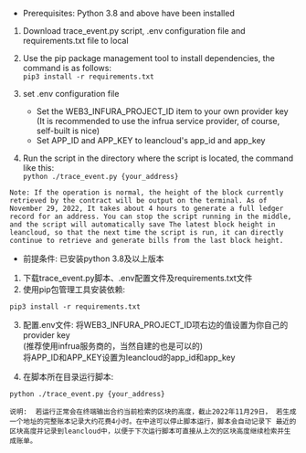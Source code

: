 * Prerequisites: Python 3.8 and above have been installed

1. Download trace_event.py script, .env configuration file and requirements.txt file to local
2. Use the pip package management tool to install dependencies, the command is as follows:  
```pip3 install -r requirements.txt```
3. set .env configuration file  

   * Set the WEB3_INFURA_PROJECT_ID item to your own provider key
      (It is recommended to use the infrua service provider, of course, self-built is nice)
   * Set APP_ID and APP_KEY to leancloud's app_id and app_key
4. Run the script in the directory where the script is located, the command like this:  
`python ./trace_event.py {your_address}`  

`Note: If the operation is normal, the height of the block currently retrieved by the contract will be output on the terminal. As of November 29, 2022,
It takes about 4 hours to generate a full ledger record for an address. You can stop the script running in the middle, and the script will automatically save
The latest block height in leancloud, so that the next time the script is run, it can directly continue to retrieve and generate bills from the last block height.`

* 前提条件: 已安装python 3.8及以上版本

1. 下载trace_event.py脚本、.env配置文件及requirements.txt文件
2. 使用pip包管理工具安装依赖:

```pip3 install -r requirements.txt```

3. 配置.env文件:
  将WEB3_INFURA_PROJECT_ID项右边的值设置为你自己的provider key  
  (推荐使用infrua服务商的，当然自建的也是可以的)  
  将APP_ID和APP_KEY设置为leancloud的app_id和app_key

4. 在脚本所在目录运行脚本:

`python ./trace_event.py {your_address}`  

`说明:  若运行正常会在终端输出合约当前检索的区块的高度，截止2022年11月29日，
若生成一个地址的完整账本记录大约花费4小时。在中途可以停止脚本运行，脚本会自动记录下
最近的区块高度并记录到leancloud中，以便于下次运行脚本可直接从上次的区块高度继续检索并生成账单。`

